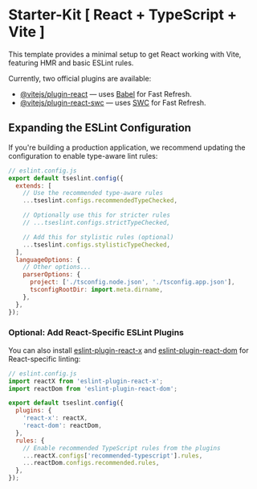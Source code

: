 # Starter-Kit [ React + TypeScript + Vite ]

This template provides a minimal setup to get React working with Vite, featuring HMR and basic ESLint rules.

Currently, two official plugins are available:

- [@vitejs/plugin-react](https://github.com/vitejs/vite-plugin-react/blob/main/packages/plugin-react/README.md) — uses [Babel](https://babeljs.io/) for Fast Refresh.
- [@vitejs/plugin-react-swc](https://github.com/vitejs/vite-plugin-react-swc) — uses [SWC](https://swc.rs/) for Fast Refresh.

## Expanding the ESLint Configuration

If you're building a production application, we recommend updating the configuration to enable type-aware lint rules:

```js
// eslint.config.js
export default tseslint.config({
  extends: [
    // Use the recommended type-aware rules
    ...tseslint.configs.recommendedTypeChecked,

    // Optionally use this for stricter rules
    // ...tseslint.configs.strictTypeChecked,

    // Add this for stylistic rules (optional)
    ...tseslint.configs.stylisticTypeChecked,
  ],
  languageOptions: {
    // Other options...
    parserOptions: {
      project: ['./tsconfig.node.json', './tsconfig.app.json'],
      tsconfigRootDir: import.meta.dirname,
    },
  },
});
```

### Optional: Add React-Specific ESLint Plugins

You can also install [eslint-plugin-react-x](https://github.com/Rel1cx/eslint-react/tree/main/packages/plugins/eslint-plugin-react-x) and [eslint-plugin-react-dom](https://github.com/Rel1cx/eslint-react/tree/main/packages/plugins/eslint-plugin-react-dom) for React-specific linting:

```js
// eslint.config.js
import reactX from 'eslint-plugin-react-x';
import reactDom from 'eslint-plugin-react-dom';

export default tseslint.config({
  plugins: {
    'react-x': reactX,
    'react-dom': reactDom,
  },
  rules: {
    // Enable recommended TypeScript rules from the plugins
    ...reactX.configs['recommended-typescript'].rules,
    ...reactDom.configs.recommended.rules,
  },
});
```
